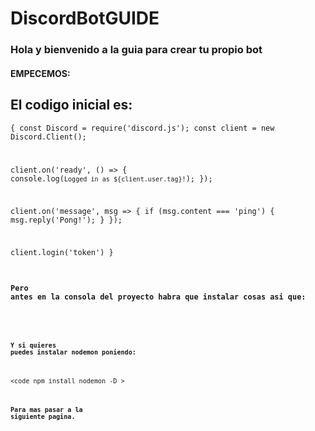 # DiscordBotGUIDE

### Hola y bienvenido a la guia para crear tu propio bot

#### EMPECEMOS:


## El codigo inicial es:

<code>{
  const Discord = require('discord.js');
const client = new Discord.Client();

client.on('ready', () => {
  console.log(`Logged in as ${client.user.tag}!`);
});

client.on('message', msg => {
  if (msg.content === 'ping') {
    msg.reply('Pong!');
  }
});

client.login('token')
}



#### Pero antes en la consola del proyecto habra que instalar cosas asi que:

<code npm install discord.js>

#### Y si quieres puedes instalar nodemon poniendo:

<code npm install nodemon -D >

#### Para mas pasar a la siguiente pagina.